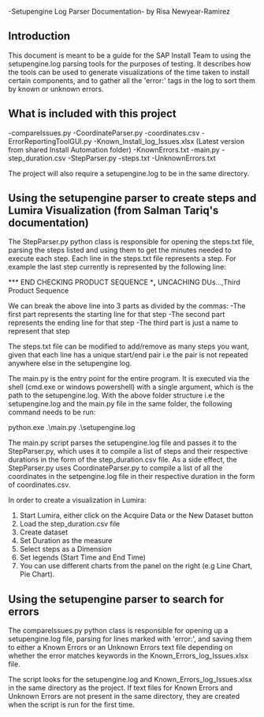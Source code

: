 -Setupengine Log Parser Documentation-
by Risa Newyear-Ramirez

Introduction
----------------
This document is meant to be a guide for the SAP Install Team to using the setupengine.log parsing tools for the purposes of testing.
It describes how the tools can be used to generate visualizations of the time taken to install certain components, and to gather all the
'error:' tags in the log to sort them by known or unknown errors.

What is included with this project
-----------------------------------
-compareIssues.py
-CoordinateParser.py
-coordinates.csv
-ErrorReportingToolGUI.py
-Known_Install_log_Issues.xlsx (Latest version from shared Install Automation folder)
-KnownErrors.txt
-main.py
-step_duration.csv
-StepParser.py
-steps.txt
-UnknownErrors.txt

The project will also require a setupengine.log to be in the same directory.

Using the setupengine parser to create steps and Lumira Visualization (from Salman Tariq's documentation)
----------------------------------------------------------------------------------------------------------
The StepParser.py python class is responsible for opening the steps.txt file, parsing the steps listed and using them to get the minutes needed to
execute each step.
Each line in the steps.txt file represents a step. For example the last step currently is represented by the following line:

*** END CHECKING PRODUCT SEQUENCE ***,** UNCACHING DUs...,Third Product Sequence

We can break the above line into 3 parts as divided by the commas:
-The first part represents the starting line for that step
-The second part represents the ending line for that step
-The third part is just a name to represent that step

The steps.txt file can be modified to add/remove as many steps you want, given that each line has a unique start/end pair i.e the pair is not repeated anywhere 
else in the setupengine log.

The main.py is the entry point for the entire program. It is executed via the shell (cmd.exe or windows powershell)  with a single argument, which is the path to 
the setupengine.log. With the above folder structure i.e the setupengine.log and the main.py file in the same folder, the following command needs to be run:

python.exe  .\main.py  .\setupengine.log

The main.py script parses the setupengine.log file and passes it to the StepParser.py, which uses it to compile a list of steps and their respective durations in the 
form of the step_duration.csv file. As a side effect, the StepParser.py uses CoordinateParser.py to compile a list of all the coordinates in the setpengine.log file in 
their respective duration in the form of coordinates.csv.

In order to create a visualization in Lumira:
1. Start Lumira, either click on the Acquire Data or the New Dataset button
2. Load the step_duration.csv file
3. Create dataset
4. Set Duration as the measure
5. Select steps as a Dimension
6. Set legends (Start Time and End Time)
7. You can use different charts from the panel on the right (e.g Line Chart, Pie Chart).

Using the setupengine parser to search for errors
--------------------------------------------------
The compareIssues.py python class is responsible for opening up a setupengine.log file, parsing for lines marked with 'error:', and saving them to either a Known Errors
or an Unknown Errors text file depending on whether the error matches keywords in the Known_Errors_log_Issues.xlsx file.

The script looks for the setupengine.log and Known_Errors_log_Issues.xlsx in the same directory as the project.
If text files for Known Errors and Unknown Errors are not present in the same directory, they are created when the script is run for the first time.


